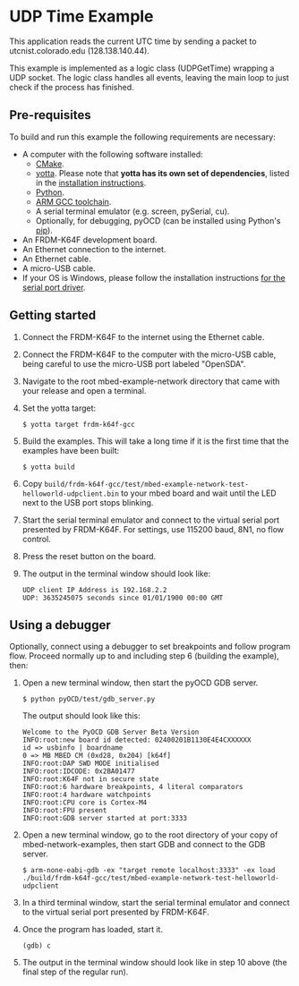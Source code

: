 # UDP Time Example

This application reads the current UTC time by sending a packet to utcnist.colorado.edu (128.138.140.44).

This example is implemented as a logic class (UDPGetTime) wrapping a UDP socket. The logic class handles all events, leaving the main loop to just check if the process has finished.

## Pre-requisites

To build and run this example the following requirements are necessary:

* A computer with the following software installed:
	* [CMake](http://www.cmake.org/download/).
	* [yotta](https://github.com/ARMmbed/yotta). Please note that **yotta has its own set of dependencies**, listed in the [installation instructions](http://armmbed.github.io/yotta/#installing-on-windows).
	* [Python](https://www.python.org/downloads/).
	* [ARM GCC toolchain](https://launchpad.net/gcc-arm-embedded).
	* A serial terminal emulator (e.g. screen, pySerial, cu).
	* Optionally, for debugging, pyOCD (can be installed using Python's [pip](https://pypi.python.org/pypi/pip)). 
* An FRDM-K64F development board.
* An Ethernet connection to the internet.
* An Ethernet cable.
* A micro-USB cable.
* If your OS is Windows, please follow the installation instructions [for the serial port driver](https://developer.mbed.org/handbook/Windows-serial-configuration).

## Getting started

1. Connect the FRDM-K64F to the internet using the Ethernet cable.

2. Connect the FRDM-K64F to the computer with the micro-USB cable, being careful to use the micro-USB port labeled "OpenSDA".

3. Navigate to the root mbed-example-network directory that came with your release and open a terminal.

4. Set the yotta target:
	
    ```
    $ yotta target frdm-k64f-gcc
    ```

5. Build the examples. This will take a long time if it is the first time that the examples have been built:

    ```
    $ yotta build
    ```

6. Copy `build/frdm-k64f-gcc/test/mbed-example-network-test-helloworld-udpclient.bin` to your mbed board and wait until the LED next to the USB port stops blinking.

9. Start the serial terminal emulator and connect to the virtual serial port presented by FRDM-K64F. For settings, use 115200 baud, 8N1, no flow control.

8. Press the reset button on the board.

9. The output in the terminal window should look like:

    ```
    UDP client IP Address is 192.168.2.2
    UDP: 3635245075 seconds since 01/01/1900 00:00 GMT
    ```

## Using a debugger

Optionally, connect using a debugger to set breakpoints and follow program flow. Proceed normally up to and including step 6 (building the example), then:

1. Open a new terminal window, then start the pyOCD GDB server.

    ```
    $ python pyOCD/test/gdb_server.py
    ```

    The output should look like this:

    ```
    Welcome to the PyOCD GDB Server Beta Version
    INFO:root:new board id detected: 02400201B1130E4E4CXXXXXX
    id => usbinfo | boardname
    0 => MB MBED CM (0xd28, 0x204) [k64f]
    INFO:root:DAP SWD MODE initialised
    INFO:root:IDCODE: 0x2BA01477
    INFO:root:K64F not in secure state
    INFO:root:6 hardware breakpoints, 4 literal comparators
    INFO:root:4 hardware watchpoints
    INFO:root:CPU core is Cortex-M4
    INFO:root:FPU present
    INFO:root:GDB server started at port:3333
    ```

2. Open a new terminal window, go to the root directory of your copy of mbed-network-examples, then start GDB and connect to the GDB server.

    ```
    $ arm-none-eabi-gdb -ex "target remote localhost:3333" -ex load ./build/frdm-k64f-gcc/test/mbed-example-network-test-helloworld-udpclient
    ```

3. In a third terminal window, start the serial terminal emulator and connect to the virtual serial port presented by FRDM-K64F.

4. Once the program has loaded, start it.

    ```
    (gdb) c
    ```

5. The output in the terminal window should look like in step 10 above (the final step of the regular run).
